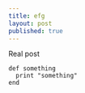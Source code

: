 ```yaml
---
title: efg
layout: post
published: true
---
```

Real post

```
def something
  print "something"
end
```